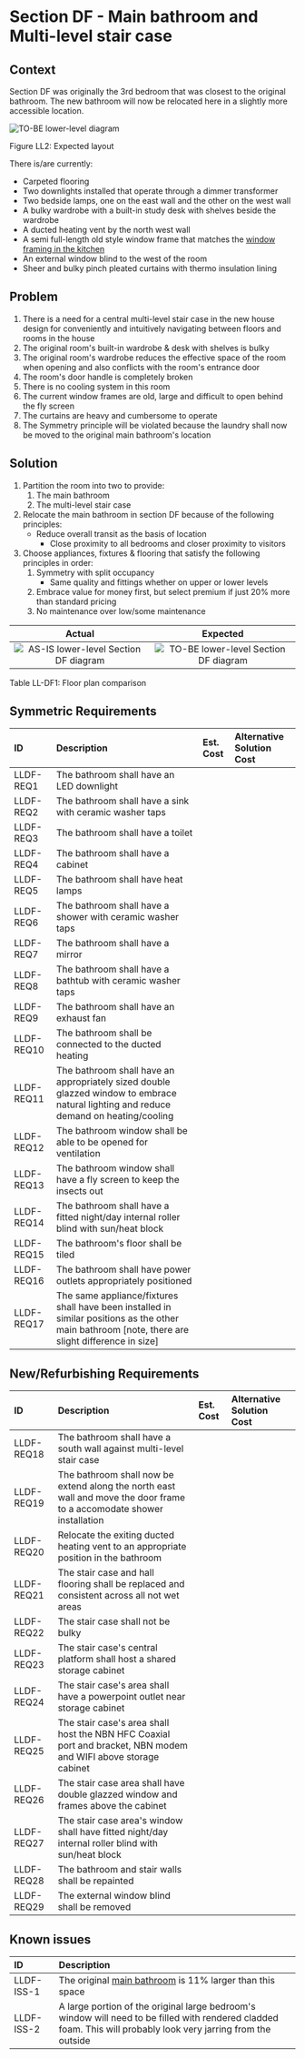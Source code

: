 # Section DF - Main bathroom and Multi-level stair case

## Context

Section DF was originally the 3rd bedroom that was closest to the original bathroom. The new bathroom will now be relocated here in a slightly more accessible location.

![TO-BE lower-level diagram](Lower-Level-TO-BE-sections.svg)

Figure LL2: Expected layout

There is/are currently:
* Carpeted flooring
* Two downlights installed that operate through a dimmer transformer
* Two bedside lamps, one on the east wall and the other on the west wall
* A bulky wardrobe with a built-in study desk with shelves beside the wardrobe  
* A ducted heating vent by the north west wall
* A semi full-length old style window frame that matches the [window framing in the kitchen](./section-H-requirements.md)
* An external window blind to the west of the room
* Sheer and bulky pinch pleated curtains with thermo insulation lining


## Problem

1. There is a need for a central multi-level stair case in the new house design for conveniently and intuitively navigating between floors and rooms in the house
2. The original room's built-in wardrobe & desk with shelves is bulky
3. The original room's wardrobe reduces the effective space of the room when opening and also conflicts with the room's entrance door
4. The room's door handle is completely broken 
5. There is no cooling system in this room
6. The current window frames are old, large and difficult to open behind the fly screen
7. The curtains are heavy and cumbersome to operate
8. The Symmetry principle will be violated because the laundry shall now be moved to the original main bathroom's location 


## Solution

1. Partition the room into two to provide:
    1. The main bathroom 
    2. The multi-level stair case
2. Relocate the main bathroom in section DF because of the following principles:
    * Reduce overall transit as the basis of location
        - Close proximity to all bedrooms and closer proximity to visitors
2. Choose appliances, fixtures & flooring that satisfy the following principles in order:
    1. Symmetry with split occupancy 
        - Same quality and fittings whether on upper or lower levels 
    2. Embrace value for money first, but select premium if just 20% more than standard pricing
    3. No maintenance over low/some maintenance

|Actual|Expected|
|:---:|:---:|
|![AS-IS lower-level Section DF diagram](Lower-Level-AS-IS-section-DF.svg)|![TO-BE lower-level Section DF diagram](Lower-Level-TO-BE-section-DF.svg)|

Table LL-DF1: Floor plan comparison


## Symmetric Requirements

|ID|Description|Est. Cost|Alternative Solution Cost|
|:---|:---|:---|:---|
|LLDF-REQ1|The bathroom shall have an LED downlight|||
|LLDF-REQ2|The bathroom shall have a sink with ceramic washer taps|||
|LLDF-REQ3|The bathroom shall have a toilet|||
|LLDF-REQ4|The bathroom shall have a cabinet|||
|LLDF-REQ5|The bathroom shall have heat lamps|||
|LLDF-REQ6|The bathroom shall have a shower with ceramic washer taps|||
|LLDF-REQ7|The bathroom shall have a mirror|||
|LLDF-REQ8|The bathroom shall have a bathtub with ceramic washer taps|||
|LLDF-REQ9|The bathroom shall have an exhaust fan|||
|LLDF-REQ10|The bathroom shall be connected to the ducted heating|||
|LLDF-REQ11|The bathroom shall have an appropriately sized double glazzed window to embrace natural lighting and reduce demand on heating/cooling|||
|LLDF-REQ12|The bathroom window shall be able to be opened for ventilation|||
|LLDF-REQ13|The bathroom window shall have a fly screen to keep the insects out|||
|LLDF-REQ14|The bathroom shall have a fitted night/day internal roller blind with sun/heat block|||
|LLDF-REQ15|The bathroom's floor shall be tiled|||
|LLDF-REQ16|The bathroom shall have power outlets appropriately positioned|||
|LLDF-REQ17|The same appliance/fixtures shall have been installed in similar positions as the other main bathroom [note, there are slight difference in size]|||


## New/Refurbishing Requirements

|ID|Description|Est. Cost|Alternative Solution Cost|
|:---|:---|:---|:---|
|LLDF-REQ18|The bathroom shall have a south wall against multi-level stair case|||
|LLDF-REQ19|The bathroom shall now be extend along the north east wall and move the door frame to a accomodate shower installation|||
|LLDF-REQ20|Relocate the exiting ducted heating vent to an appropriate position in the bathroom |||
|LLDF-REQ21|The stair case and hall flooring shall be replaced and consistent across all not wet areas|||
|LLDF-REQ22|The stair case shall not be bulky|||
|LLDF-REQ23|The stair case's central platform shall host a shared storage cabinet|||
|LLDF-REQ24|The stair case's area shall have a powerpoint outlet near storage cabinet|||
|LLDF-REQ25|The stair case's area shall host the NBN HFC Coaxial port and bracket, NBN modem and WIFI above storage cabinet|||
|LLDF-REQ26|The stair case area shall have double glazzed window and frames above the cabinet|||
|LLDF-REQ27|The stair case area's window shall have fitted night/day internal roller blind with sun/heat block|||
|LLDF-REQ28|The bathroom and stair walls shall be repainted|||
|LLDF-REQ29|The external window blind shall be removed|||


## Known issues

|ID|Description|
|:---|:---|
|LLDF-ISS-1|The original [main bathroom](./section-A-requirements.md) is 11% larger than this space|
|LLDF-ISS-2|A large portion of the original large bedroom's window will need to be filled with rendered cladded foam. This will probably look very jarring from the outside|
